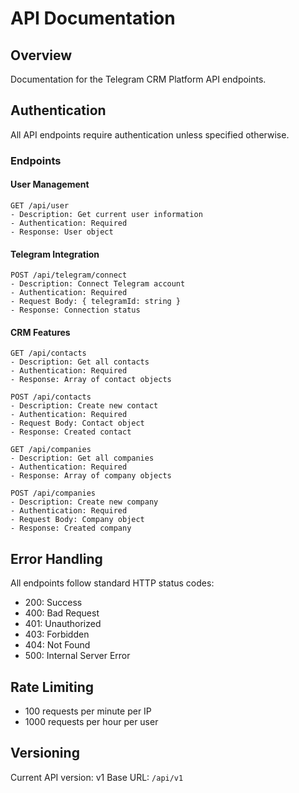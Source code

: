 # API Documentation

## Overview
Documentation for the Telegram CRM Platform API endpoints.

## Authentication
All API endpoints require authentication unless specified otherwise.

### Endpoints

#### User Management
```
GET /api/user
- Description: Get current user information
- Authentication: Required
- Response: User object
```

#### Telegram Integration
```
POST /api/telegram/connect
- Description: Connect Telegram account
- Authentication: Required
- Request Body: { telegramId: string }
- Response: Connection status
```

#### CRM Features
```
GET /api/contacts
- Description: Get all contacts
- Authentication: Required
- Response: Array of contact objects

POST /api/contacts
- Description: Create new contact
- Authentication: Required
- Request Body: Contact object
- Response: Created contact

GET /api/companies
- Description: Get all companies
- Authentication: Required
- Response: Array of company objects

POST /api/companies
- Description: Create new company
- Authentication: Required
- Request Body: Company object
- Response: Created company
```

## Error Handling
All endpoints follow standard HTTP status codes:
- 200: Success
- 400: Bad Request
- 401: Unauthorized
- 403: Forbidden
- 404: Not Found
- 500: Internal Server Error

## Rate Limiting
- 100 requests per minute per IP
- 1000 requests per hour per user

## Versioning
Current API version: v1
Base URL: `/api/v1`
